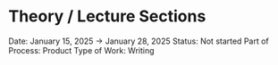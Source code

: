 # Theory / Lecture Sections

Date: January 15, 2025 → January 28, 2025
Status: Not started
Part of Process: Product
Type of Work: Writing